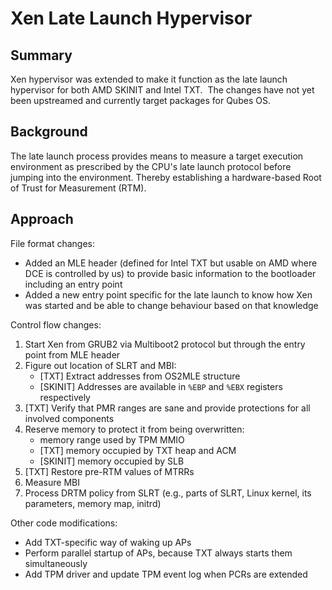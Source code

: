 Xen Late Launch Hypervisor
==========================

## Summary

Xen hypervisor was extended to make it function as the late launch hypervisor
for both AMD SKINIT and Intel TXT.  The changes have not yet been upstreamed and
currently target packages for Qubes OS.

## Background

The late launch process provides means to measure a target execution
environment as prescribed by the CPU's late launch protocol before jumping into
the environment. Thereby establishing a hardware-based Root of Trust for
Measurement (RTM).

## Approach

File format changes:

 * Added an MLE header (defined for Intel TXT but usable on AMD where DCE is
   controlled by us) to provide basic information to the bootloader including
   an entry point
 * Added a new entry point specific for the late launch to know how Xen was
   started and be able to change behaviour based on that knowledge

Control flow changes:

 1. Start Xen from GRUB2 via Multiboot2 protocol but through the entry point
    from MLE header
 2. Figure out location of SLRT and MBI:
    - [TXT] Extract addresses from OS2MLE structure
    - [SKINIT] Addresses are available in `%EBP` and `%EBX` registers
      respectively
 3. [TXT] Verify that PMR ranges are sane and provide protections for all
    involved components
 4. Reserve memory to protect it from being overwritten:
    - memory range used by TPM MMIO
    - [TXT] memory occupied by TXT heap and ACM
    - [SKINIT] memory occupied by SLB
 5. [TXT] Restore pre-RTM values of MTRRs
 6. Measure MBI
 7. Process DRTM policy from SLRT (e.g., parts of SLRT, Linux kernel, its
    parameters, memory map, initrd)

Other code modifications:

 * Add TXT-specific way of waking up APs
 * Perform parallel startup of APs, because TXT always starts them
   simultaneously 
 * Add TPM driver and update TPM event log when PCRs are extended
